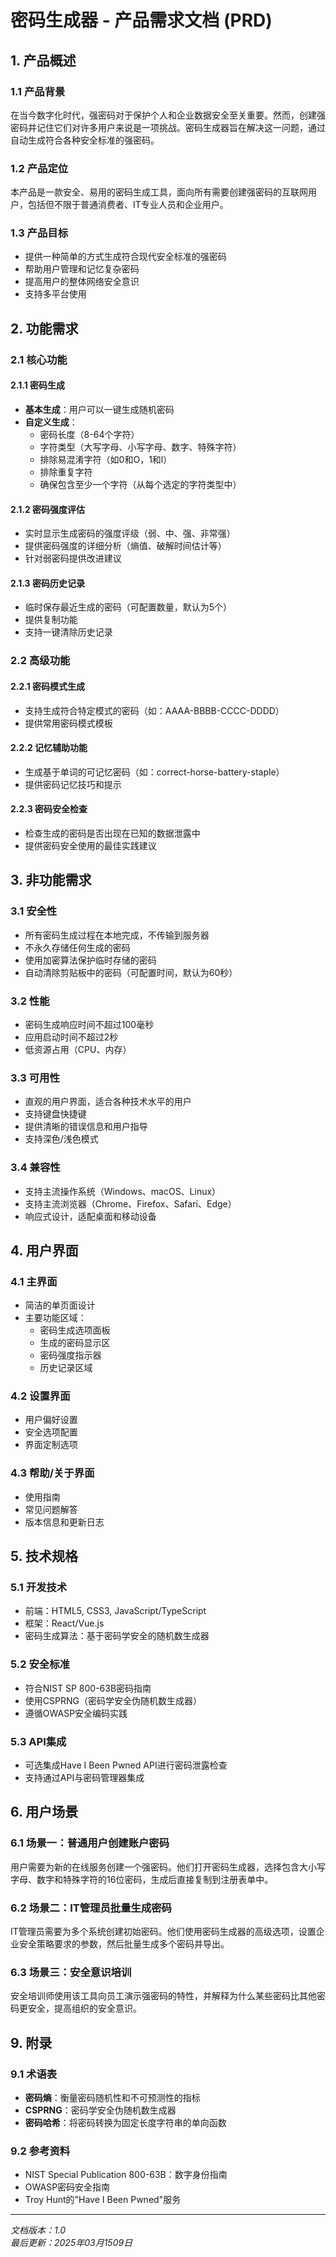 # 密码生成器 - 产品需求文档 (PRD)

## 1. 产品概述

### 1.1 产品背景
在当今数字化时代，强密码对于保护个人和企业数据安全至关重要。然而，创建强密码并记住它们对许多用户来说是一项挑战。密码生成器旨在解决这一问题，通过自动生成符合各种安全标准的强密码。

### 1.2 产品定位
本产品是一款安全、易用的密码生成工具，面向所有需要创建强密码的互联网用户，包括但不限于普通消费者、IT专业人员和企业用户。

### 1.3 产品目标
- 提供一种简单的方式生成符合现代安全标准的强密码
- 帮助用户管理和记忆复杂密码
- 提高用户的整体网络安全意识
- 支持多平台使用

## 2. 功能需求

### 2.1 核心功能

#### 2.1.1 密码生成
- **基本生成**：用户可以一键生成随机密码
- **自定义生成**：
  - 密码长度（8-64个字符）
  - 字符类型（大写字母、小写字母、数字、特殊字符）
  - 排除易混淆字符（如0和O，1和l）
  - 排除重复字符
  - 确保包含至少一个字符（从每个选定的字符类型中）

#### 2.1.2 密码强度评估
- 实时显示生成密码的强度评级（弱、中、强、非常强）
- 提供密码强度的详细分析（熵值、破解时间估计等）
- 针对弱密码提供改进建议

#### 2.1.3 密码历史记录
- 临时保存最近生成的密码（可配置数量，默认为5个）
- 提供复制功能
- 支持一键清除历史记录

### 2.2 高级功能

#### 2.2.1 密码模式生成
- 支持生成符合特定模式的密码（如：AAAA-BBBB-CCCC-DDDD）
- 提供常用密码模式模板

#### 2.2.2 记忆辅助功能
- 生成基于单词的可记忆密码（如：correct-horse-battery-staple）
- 提供密码记忆技巧和提示

#### 2.2.3 密码安全检查
- 检查生成的密码是否出现在已知的数据泄露中
- 提供密码安全使用的最佳实践建议

## 3. 非功能需求

### 3.1 安全性
- 所有密码生成过程在本地完成，不传输到服务器
- 不永久存储任何生成的密码
- 使用加密算法保护临时存储的密码
- 自动清除剪贴板中的密码（可配置时间，默认为60秒）

### 3.2 性能
- 密码生成响应时间不超过100毫秒
- 应用启动时间不超过2秒
- 低资源占用（CPU、内存）

### 3.3 可用性
- 直观的用户界面，适合各种技术水平的用户
- 支持键盘快捷键
- 提供清晰的错误信息和用户指导
- 支持深色/浅色模式

### 3.4 兼容性
- 支持主流操作系统（Windows、macOS、Linux）
- 支持主流浏览器（Chrome、Firefox、Safari、Edge）
- 响应式设计，适配桌面和移动设备

## 4. 用户界面

### 4.1 主界面
- 简洁的单页面设计
- 主要功能区域：
  - 密码生成选项面板
  - 生成的密码显示区
  - 密码强度指示器
  - 历史记录区域

### 4.2 设置界面
- 用户偏好设置
- 安全选项配置
- 界面定制选项

### 4.3 帮助/关于界面
- 使用指南
- 常见问题解答
- 版本信息和更新日志

## 5. 技术规格

### 5.1 开发技术
- 前端：HTML5, CSS3, JavaScript/TypeScript
- 框架：React/Vue.js
- 密码生成算法：基于密码学安全的随机数生成器

### 5.2 安全标准
- 符合NIST SP 800-63B密码指南
- 使用CSPRNG（密码学安全伪随机数生成器）
- 遵循OWASP安全编码实践

### 5.3 API集成
- 可选集成Have I Been Pwned API进行密码泄露检查
- 支持通过API与密码管理器集成

## 6. 用户场景

### 6.1 场景一：普通用户创建账户密码
用户需要为新的在线服务创建一个强密码。他们打开密码生成器，选择包含大小写字母、数字和特殊字符的16位密码，生成后直接复制到注册表单中。

### 6.2 场景二：IT管理员批量生成密码
IT管理员需要为多个系统创建初始密码。他们使用密码生成器的高级选项，设置企业安全策略要求的参数，然后批量生成多个密码并导出。

### 6.3 场景三：安全意识培训
安全培训师使用该工具向员工演示强密码的特性，并解释为什么某些密码比其他密码更安全，提高组织的安全意识。

## 9. 附录

### 9.1 术语表
- **密码熵**：衡量密码随机性和不可预测性的指标
- **CSPRNG**：密码学安全伪随机数生成器
- **密码哈希**：将密码转换为固定长度字符串的单向函数

### 9.2 参考资料
- NIST Special Publication 800-63B：数字身份指南
- OWASP密码安全指南
- Troy Hunt的"Have I Been Pwned"服务

---

*文档版本：1.0*  
*最后更新：2025年03月1509日*
